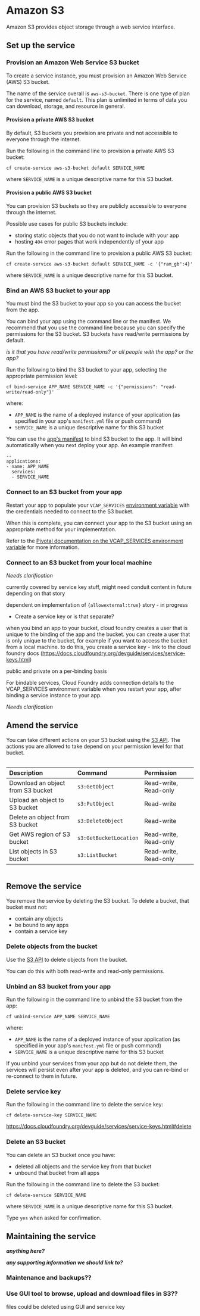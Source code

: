 # Amazon S3

Amazon S3 provides object storage through a web service interface.

<h2 id="set-up-the-service">Set up the service</h2>

### Provision an Amazon Web Service S3 bucket

To create a service instance, you must provision an Amazon Web Service (AWS) S3 bucket.

The name of the service overall is `aws-s3-bucket`. There is one type of plan for the service, named `default`. This plan is unlimited in terms of data you can download, storage, and resource in general.

#### Provision a private AWS S3 bucket

By default, S3 buckets you provision are private and not accessible to everyone through the internet.

Run the following in the command line to provision a private AWS S3 bucket:

```
cf create-service aws-s3-bucket default SERVICE_NAME
```

where `SERVICE_NAME` is a unique descriptive name for this S3 bucket.

#### Provision a public AWS S3 bucket

You can provision S3 buckets so they are publicly accessible to everyone through the internet.

Possible use cases for public S3 buckets include:

- storing static objects that you do not want to include with your app
- hosting `404` error pages that work independently of your app

Run the following in the command line to provision a public AWS S3 bucket:

```
cf create-service aws-s3-bucket default SERVICE_NAME -c '{"ram_gb":4}'
```
where `SERVICE_NAME` is a unique descriptive name for this S3 bucket.

### Bind an AWS S3 bucket to your app

You must bind the S3 bucket to your app so you can access the bucket from the app.

You can bind your app using the command line or the manifest. We recommend that you use the command line because you can specify the permissions for the S3 bucket. S3 buckets have read/write permissions by default.

_is it that you have read/write permissions? or all people with the app? or the app?_

Run the following to bind the S3 bucket to your app, selecting the appropriate permission level:

```
cf bind-service APP_NAME SERVICE_NAME -c '{"permissions": "read-write/read-only"}'
```

where:

- `APP_NAME` is the name of a deployed instance of your application (as specified in your app's `manifest.yml` file or push command)
- `SERVICE_NAME` is a unique descriptive name for this S3 bucket

You can use the [app's manifest](https://docs.cloud.service.gov.uk/deploying_apps.html#deploying-public-apps) to bind S3 bucket to the app. It will bind automatically when you next deploy your app. An example manifest:

```
--
applications:
- name: APP_NAME
  services:
  - SERVICE_NAME
```

### Connect to an S3 bucket from your app

Restart your app to populate your `VCAP_SERVICES` [environment variable](/deploying_apps.html#system-provided-environment-variables) with the credentials needed to connect to the S3 bucket.

When this is complete, you can connect your app to the S3 bucket using an appropriate method for your implementation.

Refer to the [Pivotal documentation on the VCAP_SERVICES environment variable](https://docs.run.pivotal.io/devguide/deploy-apps/environment-variable.html#VCAP-SERVICES) for more information.

### Connect to an S3 bucket from your local machine

_Needs clarification_

currently covered by service key stuff, might need conduit content in future depending on that story

dependent on implementation of `{allowexternal:true}` story - in progress

- Create a service key or is that separate?

when you bind an app to your bucket, cloud foundry creates a user that is unique to the binding of the app and the bucket. you can create a user that is only unique to the bucket, for example if you want to access the bucket from a local machine. to do this, you create a service key - link to the cloud foundry docs (https://docs.cloudfoundry.org/devguide/services/service-keys.html)

public and private on a per-binding basis

For bindable services, Cloud Foundry adds connection details to the VCAP_SERVICES environment variable when you restart your app, after binding a service instance to your app.

_Needs clarification_

<h2 id="amend-the-service">Amend the service</h2>

You can take different actions on your S3 bucket using the [S3 API](https://docs.aws.amazon.com/cli/latest/reference/s3api/). The actions you are allowed to take depend on your permission level for that bucket.

<div style="height:1px;font-size:1px;">&nbsp;</div>

|Description|Command|Permission|
|:---|:---|:---|
|Download an object from S3 bucket|`s3:GetObject`|Read-write, Read-only|
|Upload an object to S3 bucket|`s3:PutObject`|Read-write|
|Delete an object from S3 bucket|`s3:DeleteObject`|Read-write|
|Get AWS region of S3 bucket|`s3:GetBucketLocation`|Read-write, Read-only|
|List objects in S3 bucket|`s3:ListBucket`|Read-write, Read-only|

<div style="height:1px;font-size:1px;">&nbsp;</div>

<h2 id="remove-the-service">Remove the service</h2>

You remove the service by deleting the S3 bucket. To delete a bucket, that bucket must not:

- contain any objects
- be bound to any apps
- contain a service key

### Delete objects from the bucket

Use the [S3 API](https://docs.aws.amazon.com/cli/latest/reference/s3api/) to delete objects from the bucket.

You can do this with both read-write and read-only permissions.

### Unbind an S3 bucket from your app

Run the following in the command line to unbind the S3 bucket from the app:

```
cf unbind-service APP_NAME SERVICE_NAME
```

where:

- `APP_NAME` is the name of a deployed instance of your application (as specified in your app's `manifest.yml` file or push command)
- `SERVICE_NAME` is a unique descriptive name for this S3 bucket

If you unbind your services from your app but do not delete them, the services will persist even after your app is deleted, and you can re-bind or re-connect to them in future.

### Delete service key

Run the following in the command line to delete the service key:

```
cf delete-service-key SERVICE_NAME
```

https://docs.cloudfoundry.org/devguide/services/service-keys.html#delete

### Delete an S3 bucket

You can delete an S3 bucket once you have:

- deleted all objects and the service key from that bucket
- unbound that bucket from all apps

Run the following in the command line to delete the S3 bucket:

```
cf delete-service SERVICE_NAME
```

where `SERVICE_NAME` is a unique descriptive name for this S3 bucket.

Type `yes` when asked for confirmation.

<h2 id="maintaining-the-service">Maintaining the service</h2>

___anything here?___

___any supporting information we should link to?___

### Maintenance and backups??

### Use GUI tool to browse, upload and download files in S3??


files could be deleted using GUI and service key
